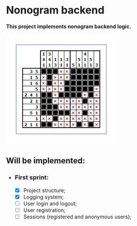# Nonogram backend

**This project implements nonogram backend logic.**

![img.png](Documentation/BaseNonogram.png)

## Will be implemented:

- ### First sprint:
  - [x] Project structure;
  - [x] Logging system;
  - [ ] User login and logout;
  - [ ] User registration;
  - [ ] Sessions (registered and anonymous users);
